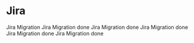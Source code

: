 # Jira
Jira Migration
Jira Migration done
Jira Migration done
Jira Migration done
Jira Migration done Jira Migration done
